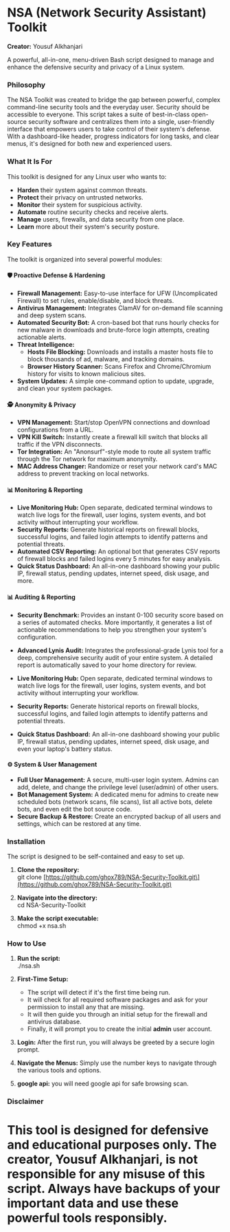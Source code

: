 # **NSA (Network Security Assistant) Toolkit**

**Creator:** Yousuf Alkhanjari

A powerful, all-in-one, menu-driven Bash script designed to manage and enhance the defensive security and privacy of a Linux system.

### **Philosophy**

The NSA Toolkit was created to bridge the gap between powerful, complex command-line security tools and the everyday user. Security should be accessible to everyone. This script takes a suite of best-in-class open-source security software and centralizes them into a single, user-friendly interface that empowers users to take control of their system's defense. With a dashboard-like header, progress indicators for long tasks, and clear menus, it's designed for both new and experienced users.

### **What It Is For**

This toolkit is designed for any Linux user who wants to:

* **Harden** their system against common threats.  
* **Protect** their privacy on untrusted networks.  
* **Monitor** their system for suspicious activity.  
* **Automate** routine security checks and receive alerts.  
* **Manage** users, firewalls, and data security from one place.  
* **Learn** more about their system's security posture.
  

### **Key Features**

The toolkit is organized into several powerful modules:

#### **🛡️ Proactive Defense & Hardening**

* **Firewall Management:** Easy-to-use interface for UFW (Uncomplicated Firewall) to set rules, enable/disable, and block threats.  
* **Antivirus Management:** Integrates ClamAV for on-demand file scanning and deep system scans.  
* **Automated Security Bot:** A cron-based bot that runs hourly checks for new malware in downloads and brute-force login attempts, creating actionable alerts.  
* **Threat Intelligence:**  
  * **Hosts File Blocking:** Downloads and installs a master hosts file to block thousands of ad, malware, and tracking domains.  
  * **Browser History Scanner:** Scans Firefox and Chrome/Chromium history for visits to known malicious sites.  
* **System Updates:** A simple one-command option to update, upgrade, and clean your system packages.

#### **🕵️ Anonymity & Privacy**

* **VPN Management:** Start/stop OpenVPN connections and download configurations from a URL.  
* **VPN Kill Switch:** Instantly create a firewall kill switch that blocks all traffic if the VPN disconnects.  
* **Tor Integration:** An "Anonsurf"-style mode to route all system traffic through the Tor network for maximum anonymity.  
* **MAC Address Changer:** Randomize or reset your network card's MAC address to prevent tracking on local networks.

#### **📊 Monitoring & Reporting**

* **Live Monitoring Hub:** Open separate, dedicated terminal windows to watch live logs for the firewall, user logins, system events, and bot activity without interrupting your workflow.  
* **Security Reports:** Generate historical reports on firewall blocks, successful logins, and failed login attempts to identify patterns and potential threats.  
* **Automated CSV Reporting:** An optional bot that generates CSV reports of firewall blocks and failed logins every 5 minutes for easy analysis.  
* **Quick Status Dashboard:** An all-in-one dashboard showing your public IP, firewall status, pending updates, internet speed, disk usage, and more.

#### **📊 Auditing & Reporting**
* **Security Benchmark:** Provides an instant 0-100 security score based on a series of automated checks. More importantly, it generates a list of actionable recommendations to help you strengthen your system's configuration.

* **Advanced Lynis Audit:** Integrates the professional-grade Lynis tool for a deep, comprehensive security audit of your entire system. A detailed report is automatically saved to your home directory for review.

* **Live Monitoring Hub:** Open separate, dedicated terminal windows to watch live logs for the firewall, user logins, system events, and bot activity without interrupting your workflow.

* **Security Reports:** Generate historical reports on firewall blocks, successful logins, and failed login attempts to identify patterns and potential threats.

* **Quick Status Dashboard:** An all-in-one dashboard showing your public IP, firewall status, pending updates, internet speed, disk usage, and even your laptop's battery status.


#### **⚙️ System & User Management**

* **Full User Management:** A secure, multi-user login system. Admins can add, delete, and change the privilege level (user/admin) of other users.  
* **Bot Management System:** A dedicated menu for admins to create new scheduled bots (network scans, file scans), list all active bots, delete bots, and even edit the bot source code.  
* **Secure Backup & Restore:** Create an encrypted backup of all users and settings, which can be restored at any time.

### **Installation**

The script is designed to be self-contained and easy to set up.

1. **Clone the repository:**  
   git clone \[https://github.com/ghox789/NSA-Security-Toolkit.git\](https://github.com/ghox789/NSA-Security-Toolkit.git)

2. **Navigate into the directory:**  
   cd NSA-Security-Toolkit

3. **Make the script executable:**  
   chmod \+x nsa.sh

### **How to Use**

1. **Run the script:**  
   ./nsa.sh

2. **First-Time Setup:**  
   * The script will detect if it's the first time being run.  
   * It will check for all required software packages and ask for your permission to install any that are missing.  
   * It will then guide you through an initial setup for the firewall and antivirus database.  
   * Finally, it will prompt you to create the initial **admin** user account.  
3. **Login:** After the first run, you will always be greeted by a secure login prompt.  
4. **Navigate the Menus:** Simply use the number keys to navigate through the various tools and options.
5. **google api:** you will need google api for safe browsing scan.

### **Disclaimer**

This tool is designed for **defensive and educational purposes only**. The creator, Yousuf Alkhanjari, is not responsible for any misuse of this script. Always have backups of your important data and use these powerful tools responsibly.
=======

